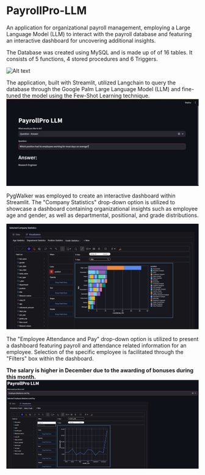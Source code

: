 # PayrollPro-LLM
An application for organizational payroll management, employing a Large Language Model (LLM) to interact with the payroll database and featuring an interactive dashboard for uncovering additional insights.

The Database was created using MySQL and is made up of of 16 tables. It consists of 5 functions, 4 stored procedures and 6 Triggers.

![Alt text](/Final_ERD.jpg?raw=true "Title")

The application, built with Streamlit, utilized Langchain to query the database through the Google Palm Large Language Model (LLM) and fine-tuned the model using the Few-Shot Learning technique.
![Alt text](/project_images/qna.jpg?raw=true "Title")

PygWalker was employed to create an interactive dashboard within Streamlit. The "Company Statistics" drop-down option is utilized to showcase a dashboard containing organizational insights such as employee age and gender, as well as departmental, positional, and grade distributions.

![Alt text](/project_images/grade_and_position.jpg?raw=true "Title")

The "Employee Attendance and Pay" drop-down option is utilized to present a dashboard featuring payroll and attendance related information for an employee. Selection of the specific employee is facilitated through the "Filters" box within the dashboard.

**The salary is higher in December due to the awarding of bonuses during this month.**
![Alt text](/project_images/employee_salary.jpg?raw=true "Title")

